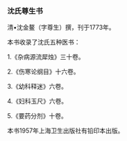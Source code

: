 ### 沈氏尊生书

清•沈金鳌（字尊生）撰，刊于1773年。

本书收录了沈氏五种医书：

1.《杂病源流犀烛》三十卷。

2.《伤寒论纲目》十六卷。

3.《幼科释迷》六卷。

4.《妇科玉尺》六卷。

5.《要药分剂》十卷。

本书1957年上海卫生出版社有铅印本出版。
